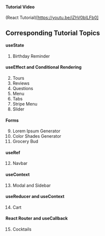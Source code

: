 #### Tutorial Video

(React Tutorial)[https://youtu.be/iZhV0bILFb0]

## Corresponding Tutorial Topics

#### useState

1. Birthday Reminder

#### useEffect and Conditional Rendering

2. Tours
3. Reviews
4. Questions
5. Menu
6. Tabs
7. Stripe Menu
8. Slider

#### Forms

9. Lorem Ipsum Generator
10. Color Shades Generator
11. Grocery Bud

#### useRef

12. Navbar

#### useContext

13. Modal and Sidebar

#### useReducer and useContext

14. Cart

#### React Router and useCallback

15. Cocktails


